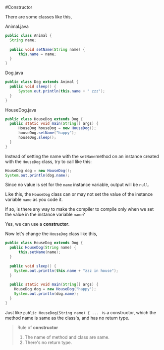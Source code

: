 #Constructor

There are some classes like this,

Animal.java
```java
public class Animal {
  String name;
  
  public void setName(String name) {
      this.name = name;
  }
}
```

Dog.java
```java
public class Dog extends Animal {
  public void sleep() {
      System.out.println(this.name + " zzz");
  }
}
```

HouseDog.java
```java
public class HouseDog extends Dog {
  public static void main(String[] args) {
      HouseDog houseDog = new HouseDog();
      houseDog.setName("happy");
      houseDog.sleep();
  }
}
```

Instead of setting the name with the ```setName```method on an instance created with the ```HouseDog``` class, try to call like this:

```java
HouseDog dog = new HouseDog();
System.out.println(dog.name);
```


Since no value is set for the  ```name``` instance variable, output will be  ```null```.

Like this, the ```HouseDog``` class can or may not set the value of the instance variable ```name``` as you code it.

If so, is there any way to make the compiler to compile only when we set the value in the instance variable ```name```?

Yes, we can use a **constructor**.

Now let's change the ```HouseDog``` class like this,

```java
public class HouseDog extends Dog {
  public HouseDog(String name) {
      this.setName(name);
  }
  
  public void sleep() {
    System.out.println(this.name + "zzz in house");
  }
  
  public static void main(String[] args) {
    HouseDog dog = new HouseDog("happy");
    System.out.println(dog.name);
  }
}
```
Just like ```public HouseDog(String name) { ... ``` is a constructor, which the method name is same as the class's, 
and has no return type.

>Rule of **constructor**
>1. The name of method and class are same.
>2. There's no return type.

